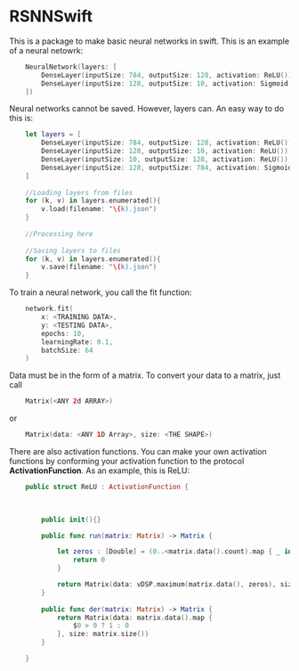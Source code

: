 # RSNNSwift

This is a package to make basic neural networks in swift. 
This is an example of a neural netowrk: 
```swift
	NeuralNetwork(layers: [
		DenseLayer(inputSize: 784, outputSize: 128, activation: ReLU()),
		DenseLayer(inputSize: 128, outputSize: 10, activation: Sigmoid())
	])
```
Neural networks cannot be saved. However, layers can. An easy way to do this is: 
```swift
	let layers = [
		DenseLayer(inputSize: 784, outputSize: 128, activation: ReLU()),
		DenseLayer(inputSize: 128, outputSize: 10, activation: ReLU()),
		DenseLayer(inputSize: 10, outputSize: 128, activation: ReLU()),
		DenseLayer(inputSize: 128, outputSize: 784, activation: Sigmoid())
	]
	
	//Loading layers from files 
	for (k, v) in layers.enumerated(){
		v.load(filename: "\(k).json")
	}
	
	//Processing here
	
	//Saving layers to files
	for (k, v) in layers.enumerated(){
		v.save(filename: "\(k).json")
	}
```
To train a neural network, you call the fit function: 
```swift
	network.fit(
		x: <TRAINING DATA>,
		y: <TESTING DATA>,
		epochs: 10,
		learningRate: 0.1,
		batchSize: 64
	)
```	
Data must be in the form of a matrix. To convert your data to a matrix, just call 
```swift
	Matrix(<ANY 2d ARRAY>)
```
or 
```swift
	Matrix(data: <ANY 1D Array>, size: <THE SHAPE>)
```


There are also activation functions. You can make your own 
activation functions by conforming your activation function to the 
protocol **ActivationFunction**. As an example, this is ReLU: 
```swift
	public struct ReLU : ActivationFunction {
		
		

		public init(){}

		public func run(matrix: Matrix) -> Matrix {

			let zeros : [Double] = (0..<matrix.data().count).map { _ in
				return 0
			}

			return Matrix(data: vDSP.maximum(matrix.data(), zeros), size: matrix.size())
		}
		
		public func der(matrix: Matrix) -> Matrix {
			return Matrix(data: matrix.data().map {
				$0 > 0 ? 1 : 0
			}, size: matrix.size())
		}

	}
```	

